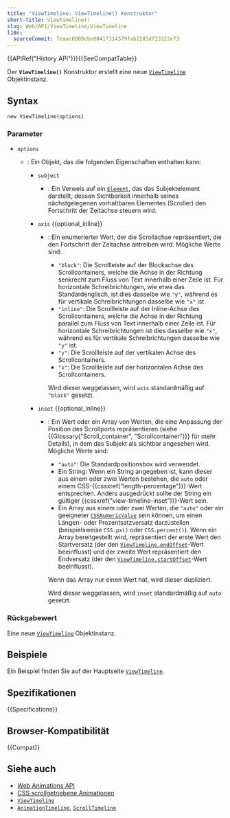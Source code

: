 ```yaml
---
title: "ViewTimeline: ViewTimeline() Konstruktor"
short-title: ViewTimeline()
slug: Web/API/ViewTimeline/ViewTimeline
l10n:
  sourceCommit: 7eaac8008ebe00417314379fab2285df23322e73
---
```


{{APIRef("History API")}}{{SeeCompatTable}}

Der **`ViewTimeline()`** Konstruktor erstellt eine neue [`ViewTimeline`](/de/docs/Web/API/ViewTimeline) Objektinstanz.

## Syntax

```js-nolint
new ViewTimeline(options)
```

### Parameter

- `options`

  - : Ein Objekt, das die folgenden Eigenschaften enthalten kann:

    - `subject`
      - : Ein Verweis auf ein [`Element`](/de/docs/Web/API/Element), das das Subjektelement darstellt, dessen Sichtbarkeit innerhalb seines nächstgelegenen vorhaltbaren Elementes (Scroller) den Fortschritt der Zeitachse steuern wird.
    - `axis` {{optional_inline}}

      - : Ein enumerierter Wert, der die Scrollachse repräsentiert, die den Fortschritt der Zeitachse antreiben wird. Mögliche Werte sind:

        - `"block"`: Die Scrollleiste auf der Blockachse des Scrollcontainers, welche die Achse in der Richtung senkrecht zum Fluss von Text innerhalb einer Zeile ist. Für horizontale Schreibrichtungen, wie etwa das Standardenglisch, ist dies dasselbe wie `"y"`, während es für vertikale Schreibrichtungen dasselbe wie `"x"` ist.
        - `"inline"`: Die Scrollleiste auf der Inline-Achse des Scrollcontainers, welche die Achse in der Richtung parallel zum Fluss von Text innerhalb einer Zeile ist. Für horizontale Schreibrichtungen ist dies dasselbe wie `"x"`, während es für vertikale Schreibrichtungen dasselbe wie `"y"` ist.
        - `"y"`: Die Scrollleiste auf der vertikalen Achse des Scrollcontainers.
        - `"x"`: Die Scrollleiste auf der horizontalen Achse des Scrollcontainers.

        Wird dieser weggelassen, wird `axis` standardmäßig auf `"block"` gesetzt.

    - `inset` {{optional_inline}}

      - : Ein Wert oder ein Array von Werten, die eine Anpassung der Position des Scrollports repräsentieren (siehe {{Glossary("Scroll_container", "Scrollcontainer")}} für mehr Details), in dem das Subjekt als sichtbar angesehen wird. Mögliche Werte sind:

        - `"auto"`: Die Standardpositionsbox wird verwendet.
        - Ein String: Wenn ein String angegeben ist, kann dieser aus einem oder zwei Werten bestehen, die `auto` oder einem CSS-{{cssxref("length-percentage")}}-Wert entsprechen. Anders ausgedrückt sollte der String ein gültiger {{cssxref("view-timeline-inset")}}-Wert sein.
        - Ein Array aus einem oder zwei Werten, die `"auto"` oder ein geeigneter [`CSSNumericValue`](/de/docs/Web/API/CSSNumericValue) sein können, um einen Längen- oder Prozentsatzversatz darzustellen (beispielsweise `CSS.px()` oder `CSS.percent()`). Wenn ein Array bereitgestellt wird, repräsentiert der erste Wert den Startversatz (der den [`ViewTimeline.endOffset`](/de/docs/Web/API/ViewTimeline/endOffset)-Wert beeinflusst) und der zweite Wert repräsentiert den Endversatz (der den [`ViewTimeline.startOffset`](/de/docs/Web/API/ViewTimeline/startOffset)-Wert beeinflusst).

        Wenn das Array nur einen Wert hat, wird dieser dupliziert.

        Wird dieser weggelassen, wird `inset` standardmäßig auf `auto` gesetzt.

### Rückgabewert

Eine neue [`ViewTimeline`](/de/docs/Web/API/ViewTimeline) Objektinstanz.

## Beispiele

Ein Beispiel finden Sie auf der Hauptseite [`ViewTimeline`](/de/docs/Web/API/ViewTimeline).

## Spezifikationen

{{Specifications}}

## Browser-Kompatibilität

{{Compat}}

## Siehe auch

- [Web Animations API](/de/docs/Web/API/Web_Animations_API)
- [CSS scrollgetriebene Animationen](/de/docs/Web/CSS/CSS_scroll-driven_animations)
- [`ViewTimeline`](/de/docs/Web/API/ViewTimeline)
- [`AnimationTimeline`](/de/docs/Web/API/AnimationTimeline), [`ScrollTimeline`](/de/docs/Web/API/ScrollTimeline)
